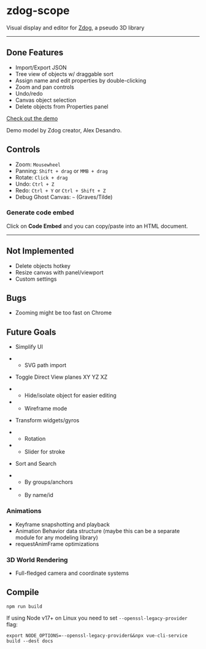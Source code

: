 # zdog-scope
Visual display and editor for [Zdog](https://zzz.dog/), a pseudo 3D library

---

## Done Features
- Import/Export JSON
- Tree view of objects w/ draggable sort
- Assign name and edit properties by double-clicking
- Zoom and pan controls
- Undo/redo
- Canvas object selection
- Delete objects from Properties panel

[Check out the demo](https://ceruulean.github.io/zdog-scope/)

Demo model by Zdog creator, Alex Desandro.

## Controls
- Zoom: `Mousewheel`
- Panning: `Shift + drag` or `MMB + drag`
- Rotate: `Click + drag`
- Undo: `Ctrl + Z`
- Redo: `Ctrl + Y` or `Ctrl + Shift + Z`
- Debug Ghost Canvas: `~` (Graves/Tilde)

### Generate code embed

Click on **Code Embed** and you can copy/paste into an HTML document.

---

## Not Implemented

- Delete objects hotkey
- Resize canvas with panel/viewport
- Custom settings

## Bugs

- Zooming might be too fast on Chrome

## Future Goals

- Simplify UI
- - SVG path import
- Toggle Direct View planes XY YZ XZ
- - Hide/isolate object for easier editing
- - Wireframe mode
- Transform widgets/gyros
- - Rotation
- - Slider for stroke

- Sort and Search
- - By groups/anchors
- - By name/id

### Animations
- Keyframe snapshotting and playback
- Animation Behavior data structure (maybe this can be a separate module for any modeling library)
- requestAnimFrame optimizations

### 3D World Rendering

- Full-fledged camera and coordinate systems

## Compile

```
npm run build
```

If using Node v17+ on Linux you need to set `--openssl-legacy-provider` flag:

```
export NODE_OPTIONS=--openssl-legacy-provider&&npx vue-cli-service build --dest docs
```
